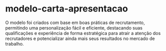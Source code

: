 # modelo-carta-apresentacao
O modelo foi criados com base em boas práticas de recrutamento, permitindo uma personalização fácil e eficiente, destacando suas qualificações e experiência de forma estratégica para atrair a atenção dos recrutadores e potencializar ainda mais seus resultados no mercado de trabalho.

